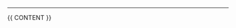 

<!-- START PavanMudigonda/coverage-reporter@main/badge-template.md -->
<!-- END PavanMudigonda/coverage-reporter@main/badge-template.md -->

---

{{ CONTENT }}


